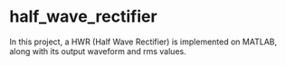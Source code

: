 # half_wave_rectifier
In this project, a HWR (Half Wave Rectifier) is implemented on MATLAB, along with its output waveform and rms values.
